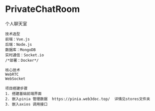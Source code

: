 # PrivateChatRoom

个人聊天室

    技术选型
    前端：Vue.js
    后端：Node.js
    数据库：MongoDB
    实时通信：Socket.io
    /*部署：Docker*/

    核心技术
    WebRTC
    WebSocket

    项目搭建步骤
    1. 搭建基础前端界面
    2. 嵌入pinia 管理数据  https://pinia.web3doc.top/  详情见stores文件夹
    3. 嵌入axios 调用接口
